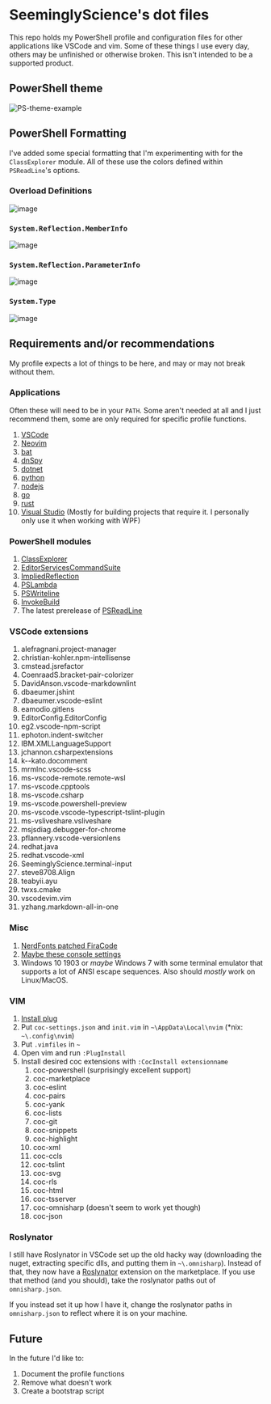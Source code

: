 # SeeminglyScience's dot files

This repo holds my PowerShell profile and configuration files for other applications like VSCode and
vim. Some of these things I use every day, others may be unfinished or otherwise broken. This isn't
intended to be a supported product.

## PowerShell theme

![PS-theme-example](https://user-images.githubusercontent.com/24977523/63215491-3037e200-c0f5-11e9-96a6-80a893295dbe.png)

## PowerShell Formatting

I've added some special formatting that I'm experimenting with for the `ClassExplorer` module. All of these use the colors defined within `PSReadLine`'s options.

### Overload Definitions

![image](https://user-images.githubusercontent.com/24977523/130364726-f15af580-496a-43f6-9826-18352f1e6fa4.png)

### `System.Reflection.MemberInfo`

![image](https://user-images.githubusercontent.com/24977523/130372797-eb894096-fdf2-4681-9afc-21c570f9ea58.png)

### `System.Reflection.ParameterInfo`

![image](https://user-images.githubusercontent.com/24977523/130370283-a9e2faa8-2cea-4bde-af55-01fecb4ae4ce.png)

### `System.Type`

![image](https://user-images.githubusercontent.com/24977523/130370423-66ba315b-2d67-41d7-a4e3-f8b0dc057384.png)

## Requirements and/or recommendations

My profile expects a lot of things to be here, and may or may not break without them.

### Applications

Often these will need to be in your `PATH`. Some aren't needed at all and I just recommend them,
some are only required for specific profile functions.

1. [VSCode](https://code.visualstudio.com/)
2. [Neovim](https://chocolatey.org/packages/neovim)
3. [bat](https://github.com/sharkdp/bat)
4. [dnSpy](https://github.com/0xd4d/dnSpy)
5. [dotnet](https://dotnet.microsoft.com/)
6. [python](https://www.python.org/)
7. [nodejs](https://nodejs.org/en/)
8. [go](https://golang.org/)
9. [rust](https://www.rust-lang.org/)
10. [Visual Studio](https://visualstudio.microsoft.com/vs/community/) (Mostly for building projects that require it. I personally only use it when working with WPF)

### PowerShell modules

1. [ClassExplorer](https://github.com/SeeminglyScience/ClassExplorer)
2. [EditorServicesCommandSuite](https://github.com/SeeminglyScience/EditorServicesCommandSuite)
3. [ImpliedReflection](https://github.com/SeeminglyScience/ImpliedReflection)
4. [PSLambda](https://github.com/SeeminglyScience/PSLambda)
5. [PSWriteline](https://github.com/SeeminglyScience/PSWriteline)
6. [InvokeBuild](https://github.com/nightroman/Invoke-Build)
7. The latest prerelease of [PSReadLine](https://github.com/PowerShell/PSReadLine)

### VSCode extensions

1. alefragnani.project-manager
2. christian-kohler.npm-intellisense
3. cmstead.jsrefactor
4. CoenraadS.bracket-pair-colorizer
5. DavidAnson.vscode-markdownlint
6. dbaeumer.jshint
7. dbaeumer.vscode-eslint
8. eamodio.gitlens
9. EditorConfig.EditorConfig
10. eg2.vscode-npm-script
11. ephoton.indent-switcher
12. IBM.XMLLanguageSupport
13. jchannon.csharpextensions
14. k--kato.docomment
15. mrmlnc.vscode-scss
16. ms-vscode-remote.remote-wsl
17. ms-vscode.cpptools
18. ms-vscode.csharp
19. ms-vscode.powershell-preview
20. ms-vscode.vscode-typescript-tslint-plugin
21. ms-vsliveshare.vsliveshare
22. msjsdiag.debugger-for-chrome
23. pflannery.vscode-versionlens
24. redhat.java
25. redhat.vscode-xml
26. SeeminglyScience.terminal-input
27. steve8708.Align
28. teabyii.ayu
29. twxs.cmake
30. vscodevim.vim
31. yzhang.markdown-all-in-one

### Misc

1. [NerdFonts patched FiraCode](https://github.com/ryanoasis/nerd-fonts/blob/master/patched-fonts/FiraCode/Regular/complete/Fira%20Code%20Regular%20Nerd%20Font%20Complete%20Mono%20Windows%20Compatible.ttf)
2. [Maybe these console settings](https://gist.github.com/SeeminglyScience/577cc1155db08c254b33710406a931b1)
3. Windows 10 1903 or *maybe* Windows 7 with some terminal emulator that supports a lot of ANSI escape sequences. Also should *mostly* work on Linux/MacOS.

### VIM

1. [Install plug](https://github.com/junegunn/vim-plug#windows-powershell-1)
2. Put `coc-settings.json` and `init.vim` in `~\AppData\Local\nvim` (*nix: `~\.config\nvim`)
3. Put `.vimfiles` in `~`
4. Open vim and run `:PlugInstall`
5. Install desired coc extensions with `:CocInstall extensionname`
    1. coc-powershell (surprisingly excellent support)
    2. coc-marketplace
    3. coc-eslint
    4. coc-pairs
    5. coc-yank
    6. coc-lists
    7. coc-git
    8. coc-snippets
    9. coc-highlight
    10. coc-xml
    11. coc-ccls
    12. coc-tslint
    13. coc-svg
    14. coc-rls
    15. coc-html
    16. coc-tsserver
    17. coc-omnisharp (doesn't seem to work yet though)
    18. coc-json

### Roslynator

I still have Roslynator in VSCode set up the old hacky way (downloading the nuget, extracting
specific dlls, and putting them in `~\.omnisharp`). Instead of that, they now have a [Roslynator](https://marketplace.visualstudio.com/items?itemName=josefpihrt-vscode.roslynator) extension on the marketplace. If you use
that method (and you should), take the roslynator paths out of `omnisharp.json`.

If you instead set it up how I have it, change the roslynator paths in `omnisharp.json` to reflect where
it is on your machine.

## Future

In the future I'd like to:

1. Document the profile functions
2. Remove what doesn't work
3. Create a bootstrap script
